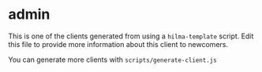 # admin

This is one of the clients generated from using a `hilma-template` script. Edit this
file to provide more information about this client to newcomers.

You can generate more clients with `scripts/generate-client.js`
